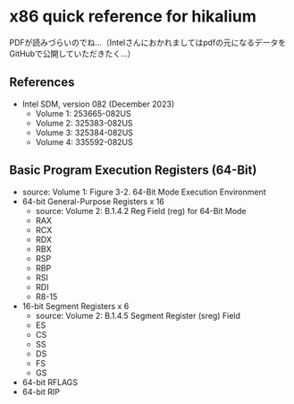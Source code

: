# x86 quick reference for hikalium

PDFが読みづらいのでね…（Intelさんにおかれましてはpdfの元になるデータをGitHubで公開していただきたく…）

## References
- Intel SDM, version 082 (December 2023)
  - Volume 1: 253665-082US
  - Volume 2: 325383-082US
  - Volume 3: 325384-082US
  - Volume 4: 335592-082US

## Basic Program Execution Registers (64-Bit)
- source: Volume 1: Figure 3-2. 64-Bit Mode Execution Environment
- 64-bit General-Purpose Registers x 16
  - source: Volume 2: B.1.4.2 Reg Field (reg) for 64-Bit Mode
  - RAX
  - RCX
  - RDX
  - RBX
  - RSP
  - RBP
  - RSI
  - RDI
  - R8-15
- 16-bit Segment Registers x 6
  - source: Volume 2: B.1.4.5 Segment Register (sreg) Field
  - ES
  - CS
  - SS
  - DS
  - FS
  - GS
- 64-bit RFLAGS
- 64-bit RIP
